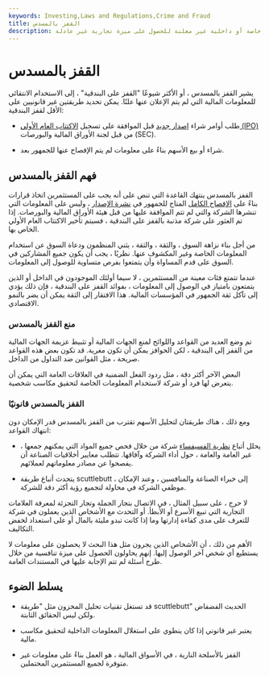 ```yaml
---
keywords: Investing,Laws and Regulations,Crime and Fraud
title: القفز بالمسدس
description: في الأسواق المالية ، يعني مصطلح القفز بالأسلحة النارية استخدام معلومات خاصة أو داخلية غير معلنة للحصول على ميزة تجارية غير عادلة.
---
```


# القفز بالمسدس
يشير القفز بالمسدس ، أو الأكثر شيوعًا "القفز على البندقية" ، إلى الاستخدام الانتقائي للمعلومات المالية التي لم يتم الإعلان عنها علنًا. يمكن تحديد طريقتين غير قانونيين على الأقل لقفز البندقية:

- طلب أوامر شراء [إصدار جديد](/newissue) قبل الموافقة على تسجيل [الاكتتاب العام الأولي (IPO)](/ipo) من قبل لجنة الأوراق المالية والبورصات (SEC).

- شراء أو بيع الأسهم بناءً على معلومات لم يتم الإفصاح عنها للجمهور بعد.

## فهم القفز بالمسدس

القفز بالمسدس ينتهك القاعدة التي تنص على أنه يجب على المستثمرين اتخاذ قرارات بناءً على [الإفصاح الكامل](/fulldisclosure) المتاح للجمهور في [نشرة الإصدار](/prospectus) ، وليس على المعلومات التي تنشرها الشركة والتي لم تتم الموافقة عليها من قبل هيئة الأوراق المالية والبورصات. إذا تم العثور على شركة مذنبة بالقفز على البندقية ، فسيتم تأخير الاكتتاب العام الأولي الخاص بها.

من أجل بناء نزاهة السوق ، والثقة ، والثقة ، يثني المنظمون ودعاة السوق عن استخدام المعلومات الخاصة وغير المكشوف عنها. نظريًا ، يجب أن يكون جميع المشاركين في السوق على قدم المساواة وأن يتمتعوا بفرص متساوية للوصول إلى المعلومات.

عندما تتمتع فئات معينة من المستثمرين ، لا سيما أولئك الموجودون في الداخل أو الذين يتمتعون بامتياز في الوصول إلى المعلومات ، بفوائد القفز على البندقية ، فإن ذلك يؤدي إلى تآكل ثقة الجمهور في المؤسسات المالية. هذا الافتقار إلى الثقة يمكن أن يضر بالنمو الاقتصادي.

### منع القفز بالمسدس

تم وضع العديد من القواعد واللوائح لمنع الجهات المالية أو تثبيط عزيمة الجهات المالية من القفز إلى البندقية ، لكن الحوافز يمكن أن تكون مغرية. قد تكون بعض هذه القواعد صريحة ، مثل القوانين ضد التداول من الداخل.

البعض الآخر أكثر دقة ، مثل ردود الفعل الضمنية في العلاقات العامة التي يمكن أن يتعرض لها فرد أو شركة لاستخدام المعلومات الخاصة لتحقيق مكاسب شخصية.

### القفز بالمسدس قانونيًا

ومع ذلك ، هناك طريقتان لتحليل الأسهم تقترب من القفز بالمسدس قدر الإمكان دون انتهاك القواعد:

- يحلل أتباع [نظرية الفسيفساء](/mosaictheory) شركة من خلال فحص جميع المواد التي يمكنهم جمعها ، غير العامة والعامة ، حول أداء الشركة وآفاقها. تتطلب معايير أخلاقيات الصناعة أن يفصحوا عن مصادر معلوماتهم لعملائهم.

- يتحدث أتباع طريقة scuttlebutt إلى خبراء الصناعة والمنافسين ، وعند الإمكان ، موظفي الشركة في محاولة لتجميع رؤية أكثر دقة للشركة.

لا حرج ، على سبيل المثال ، في الاتصال بتجار الجملة وتجار التجزئة لمعرفة العلامات التجارية التي تبيع الأسرع أو الأبطأ. أو التحدث مع الأشخاص الذين يعملون في شركة للتعرف على مدى كفاءة إدارتها وما إذا كانت تبدو مليئة بالمال أو على استعداد لخفض التكاليف.

الأهم من ذلك ، أن الأشخاص الذين يجرون مثل هذا البحث لا يحصلون على معلومات لا يستطيع أي شخص آخر الوصول إليها. إنهم يحاولون الحصول على ميزة تنافسية من خلال طرح أسئلة لم تتم الإجابة عليها في المستندات العامة.

## يسلط الضوء

- قد تستغل تقنيات تحليل المخزون مثل "طريقة scuttlebutt" الحديث الفضفاض ولكن ليس الحقائق الثابتة.

- يعتبر غير قانوني إذا كان ينطوي على استغلال المعلومات الداخلية لتحقيق مكاسب مالية.

- القفز بالأسلحة النارية ، في الأسواق المالية ، هو العمل بناءً على معلومات غير متوفرة لجميع المستثمرين المحتملين.

